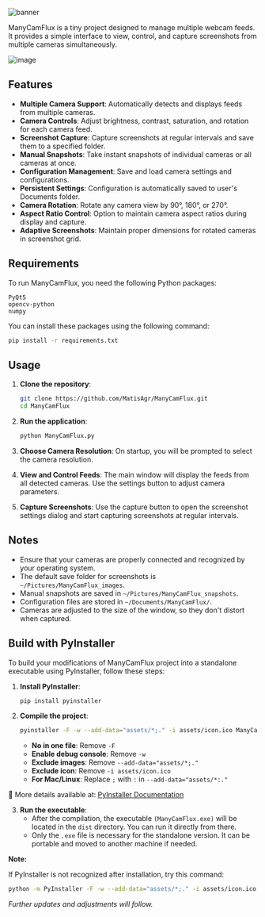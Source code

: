 ![banner](https://github.com/user-attachments/assets/9316f617-90d5-4a45-8417-354397ed9515)

ManyCamFlux is a tiny project designed to manage multiple webcam feeds. It provides a simple interface to view, control, and capture screenshots from multiple cameras simultaneously.

![image](https://github.com/user-attachments/assets/3635bd60-38c2-48b7-b4ed-c857f2218c26)

## Features

- **Multiple Camera Support**: Automatically detects and displays feeds from multiple cameras.
- **Camera Controls**: Adjust brightness, contrast, saturation, and rotation for each camera feed.
- **Screenshot Capture**: Capture screenshots at regular intervals and save them to a specified folder.
- **Manual Snapshots**: Take instant snapshots of individual cameras or all cameras at once.
- **Configuration Management**: Save and load camera settings and configurations.
- **Persistent Settings**: Configuration is automatically saved to user's Documents folder.
- **Camera Rotation**: Rotate any camera view by 90°, 180°, or 270°.
- **Aspect Ratio Control**: Option to maintain camera aspect ratios during display and capture.
- **Adaptive Screenshots**: Maintain proper dimensions for rotated cameras in screenshot grid.

## Requirements

To run ManyCamFlux, you need the following Python packages:

```plaintext
PyQt5
opencv-python
numpy
```

You can install these packages using the following command:

```sh
pip install -r requirements.txt
```

## Usage

1. **Clone the repository**:
    ```sh
    git clone https://github.com/MatisAgr/ManyCamFlux.git
    cd ManyCamFlux
    ```

2. **Run the application**:
    ```sh
    python ManyCamFlux.py
    ```

3. **Choose Camera Resolution**: On startup, you will be prompted to select the camera resolution.

4. **View and Control Feeds**: The main window will display the feeds from all detected cameras. Use the settings button to adjust camera parameters.

5. **Capture Screenshots**: Use the capture button to open the screenshot settings dialog and start capturing screenshots at regular intervals.

## Notes

- Ensure that your cameras are properly connected and recognized by your operating system.
- The default save folder for screenshots is `~/Pictures/ManyCamFlux_images`.
- Manual snapshots are saved in `~/Pictures/ManyCamFlux_snapshots`.
- Configuration files are stored in `~/Documents/ManyCamFlux/`.
- Cameras are adjusted to the size of the window, so they don't distort when captured.

## Build with PyInstaller

To build your modifications of ManyCamFlux project into a standalone executable using PyInstaller, follow these steps:

1. **Install PyInstaller**:
    ```sh
    pip install pyinstaller
    ```

2. **Compile the project**:
    ```sh
    pyinstaller -F -w --add-data="assets/*;." -i assets/icon.ico ManyCamFlux.py
    ```
    - **No in one file**: Remove `-F` 
    - **Enable debug console**: Remove `-w`
    - **Exclude images**: Remove `--add-data="assets/*;."`
    - **Exclude icon**: Remove `-i assets/icon.ico`
    - **For Mac/Linux**: Replace `;` with `:` in `--add-data="assets/*:."`

📌 More details available at: [PyInstaller Documentation](https://pyinstaller.org/en/stable/usage.html)


3. **Run the executable**:
    - After the compilation, the executable `(ManyCamFlux.exe)` will be located in the `dist` directory. You can run it directly from there.
    - Only the `.exe` file is necessary for the standalone version. It can be portable and moved to another machine if needed.

**Note:**

If PyInstaller is not recognized after installation, try this command:
```sh
python -m PyInstaller -F -w --add-data="assets/*;." -i assets/icon.ico ManyCamFlux.py
```

*Further updates and adjustments will follow.*
